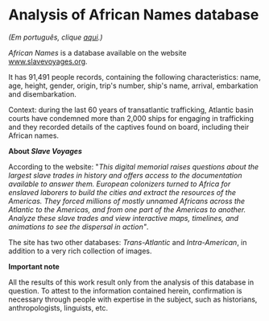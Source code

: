 # Analysis of African Names database
<p><i>(Em português, clique <a href="https://github.com/gfabiana/african-names-pt">aqui</a>.)</i></p>
<p><i>African Names</i> is a database available on the website <a href="https://www.slavevoyages.org">www.slavevoyages.org</a>.</p>
<p>It has 91,491 people records, containing the following characteristics: name, age, height, gender, origin, trip's number, ship's name, arrival, embarkation and disembarkation.</p>
<p>Context: during the last 60 years of transatlantic trafficking, Atlantic basin courts have condemned more than 2,000 ships for engaging in trafficking and they recorded details of the captives found on board, including their African names. </p>
<p><b>About <i>Slave Voyages</i></b></p>
<p> According to the website: "<i>This digital memorial raises questions about the largest slave trades in history and offers access to the documentation available to answer them. European colonizers turned to Africa for enslaved laborers to build the cities and extract the resources of the Americas. They forced millions of mostly unnamed Africans across the Atlantic to the Americas, and from one part of the Americas to another. Analyze these slave trades and view interactive maps, timelines, and animations to see the dispersal in action"</i>.</p>
<p>The site has two other databases: <i>Trans-Atlantic</i> and <i>Intra-American</i>, in addition to a very rich collection of images.</p>
<p><b> Important note </b></p>
<p>All the results of this work result only from the analysis of this database in question. To attest to the information contained herein, confirmation is necessary through people with expertise in the subject, such as historians, anthropologists, linguists, etc.</p>
